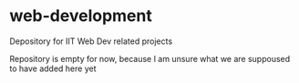 # web-development
Depository for IIT Web Dev related projects

Repository is empty for now, because I am unsure what we are suppoused to have added here yet

